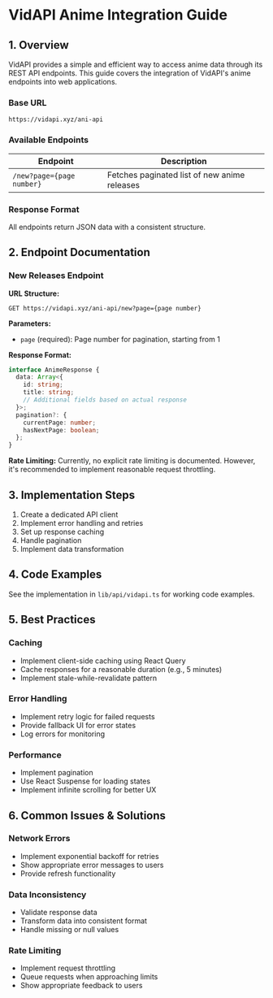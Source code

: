 # VidAPI Anime Integration Guide

## 1. Overview

VidAPI provides a simple and efficient way to access anime data through its REST API endpoints. This guide covers the integration of VidAPI's anime endpoints into web applications.

### Base URL
```
https://vidapi.xyz/ani-api
```

### Available Endpoints

| Endpoint | Description |
|----------|-------------|
| `/new?page={page number}` | Fetches paginated list of new anime releases |

### Response Format
All endpoints return JSON data with a consistent structure.

## 2. Endpoint Documentation

### New Releases Endpoint

**URL Structure:**
```
GET https://vidapi.xyz/ani-api/new?page={page number}
```

**Parameters:**
- `page` (required): Page number for pagination, starting from 1

**Response Format:**
```typescript
interface AnimeResponse {
  data: Array<{
    id: string;
    title: string;
    // Additional fields based on actual response
  }>;
  pagination?: {
    currentPage: number;
    hasNextPage: boolean;
  };
}
```

**Rate Limiting:**
Currently, no explicit rate limiting is documented. However, it's recommended to implement reasonable request throttling.

## 3. Implementation Steps

1. Create a dedicated API client
2. Implement error handling and retries
3. Set up response caching
4. Handle pagination
5. Implement data transformation

## 4. Code Examples

See the implementation in `lib/api/vidapi.ts` for working code examples.

## 5. Best Practices

### Caching
- Implement client-side caching using React Query
- Cache responses for a reasonable duration (e.g., 5 minutes)
- Implement stale-while-revalidate pattern

### Error Handling
- Implement retry logic for failed requests
- Provide fallback UI for error states
- Log errors for monitoring

### Performance
- Implement pagination
- Use React Suspense for loading states
- Implement infinite scrolling for better UX

## 6. Common Issues & Solutions

### Network Errors
- Implement exponential backoff for retries
- Show appropriate error messages to users
- Provide refresh functionality

### Data Inconsistency
- Validate response data
- Transform data into consistent format
- Handle missing or null values

### Rate Limiting
- Implement request throttling
- Queue requests when approaching limits
- Show appropriate feedback to users